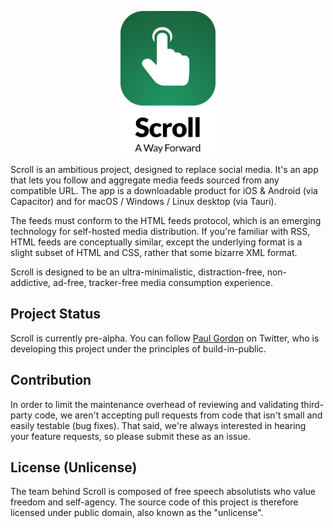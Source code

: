 
<p align="center">
<img src="readme.logo.svg" width="30%">
</p>

Scroll is an ambitious project, designed to replace social media. It's an app that lets you follow and aggregate media feeds sourced from any compatible URL. The app is a downloadable product for iOS & Android (via Capacitor) and for macOS / Windows / Linux desktop (via Tauri).

The feeds must conform to the HTML feeds protocol, which is an emerging technology for self-hosted media distribution. If you're familiar with RSS, HTML feeds are conceptually similar, except the underlying format is a slight subset of HTML and CSS, rather that some bizarre XML format.

Scroll is designed to be an ultra-minimalistic, distraction-free, non-addictive, ad-free, tracker-free media consumption experience.

## Project Status

Scroll is currently pre-alpha. You can follow [Paul Gordon](https://www.twitter.com/heropaulg) on Twitter, who is developing this project under the principles of build-in-public.

## Contribution

In order to limit the maintenance overhead of reviewing and validating third-party code, we aren't accepting pull requests from code that isn't small and easily testable (bug fixes). That said, we're always interested in hearing your feature requests, so please submit these as an issue. 


## License (Unlicense)

The team behind Scroll is composed of free speech absolutists who value freedom and self-agency. The source code of this project is therefore licensed under public domain, also known as the "unlicense".
